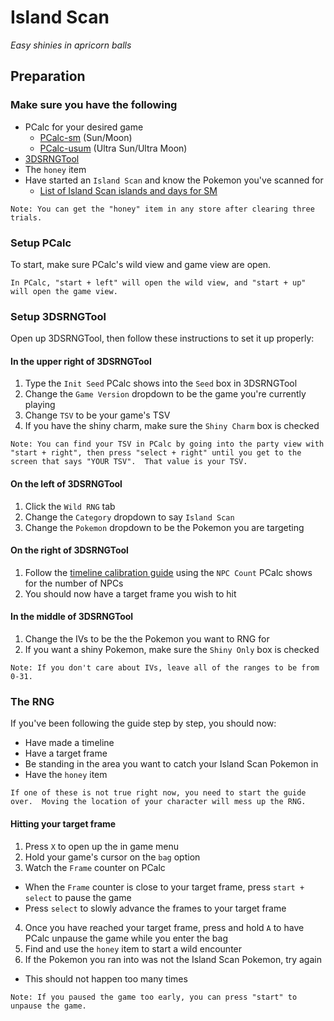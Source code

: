 # Island Scan
_Easy shinies in apricorn balls_

## Preparation

### Make sure you have the following
- PCalc for your desired game
  - [PCalc-sm](https://pokemonrng.com/downloads/pcalc/sm) (Sun/Moon)
  - [PCalc-usum](https://pokemonrng.com/downloads/pcalc/usum) (Ultra Sun/Ultra Moon)
- [3DSRNGTool](https://github.com/wwwwwwzx/3DSRNGTool/releases)
- The `honey` item
- Have started an `Island Scan` and know the Pokemon you've scanned for
  - [List of Island Scan islands and days for SM](/tools/en/island%20scan%20pokemon%20-%20sm.md)

```
Note: You can get the "honey" item in any store after clearing three trials.
```

### Setup PCalc

To start, make sure PCalc's wild view and game view are open.

```
In PCalc, "start + left" will open the wild view, and "start + up" will open the game view.
```

### Setup 3DSRNGTool

Open up 3DSRNGTool, then follow these instructions to set it up properly:

#### In the upper right of 3DSRNGTool

1. Type the `Init Seed` PCalc shows into the `Seed` box in 3DSRNGTool
2. Change the `Game Version` dropdown to be the game you're currently playing
3. Change `TSV` to be your game's TSV
4. If you have the shiny charm, make sure the `Shiny Charm` box is checked

```
Note: You can find your TSV in PCalc by going into the party view with "start + right", then press "select + right" until you get to the screen that says "YOUR TSV".  That value is your TSV.
```

#### On the left of 3DSRNGTool

1. Click the `Wild RNG` tab
2. Change the `Category` dropdown to say `Island Scan`
3. Change the `Pokemon` dropdown to be the Pokemon you are targeting

#### On the right of 3DSRNGTool

1. Follow the [timeline calibration guide](https://github.com/wwwwwwzx/3DSRNGTool/wiki/Gen7-Timeline-Calibration-(PokeCalcNTR-Only)) using the `NPC Count` PCalc shows for the number of NPCs
2. You should now have a target frame you wish to hit


#### In the middle of 3DSRNGTool
1. Change the IVs to be the the Pokemon you want to RNG for
2. If you want a shiny Pokemon, make sure the `Shiny Only` box is checked

```
Note: If you don't care about IVs, leave all of the ranges to be from 0-31.
```

### The RNG

If you've been following the guide step by step, you should now:
- Have made a timeline
- Have a target frame
- Be standing in the area you want to catch your Island Scan Pokemon in
- Have the `honey` item

```
If one of these is not true right now, you need to start the guide over.  Moving the location of your character will mess up the RNG.
```

#### Hitting your target frame

1. Press `X` to open up the in game menu
2. Hold your game's cursor on the `bag` option
3. Watch the `Frame` counter on PCalc
  - When the `Frame` counter is close to your target frame, press `start + select` to pause the game
  - Press `select` to slowly advance the frames to your target frame
4. Once you have reached your target frame, press and hold `A` to have PCalc unpause the game while you enter the bag
5. Find and use the `honey` item to start a wild encounter
6. If the Pokemon you ran into was not the Island Scan Pokemon, try again
  - This should not happen too many times

```
Note: If you paused the game too early, you can press "start" to unpause the game.
```
